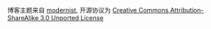 
博客主题来自 [modernist](https://github.com/orderedlist/modernist), 
开源协议为 [Creative Commons Attribution-ShareAlike 3.0 Unported License](http://creativecommons.org/licenses/by-sa/3.0/)
